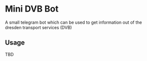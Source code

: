 # Mini DVB Bot

A small telegram bot which can be used to get information out of the
dresden transport services (DVB)

## Usage

TBD
